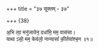 +++
title = "३७ सूक्तम् - ३७"

+++
{38}

अ॒भि त्वा॒ मनु॑जातेन॒ दधा॑मि॒ मम॒ वास॑सा।  
याथा ऽसो॒ मम॒ केव॑लो॒ नान्यासां॑ की॒र्तया॑श्च॒न ॥१॥
